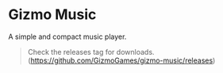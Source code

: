 # Gizmo Music
A simple and compact music player.
> Check the releases tag for downloads. (https://github.com/GizmoGames/gizmo-music/releases)

